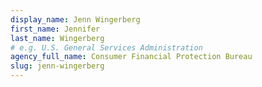 ```yaml
---
display_name: Jenn Wingerberg
first_name: Jennifer
last_name: Wingerberg
# e.g. U.S. General Services Administration
agency_full_name: Consumer Financial Protection Bureau
slug: jenn-wingerberg
---
```

